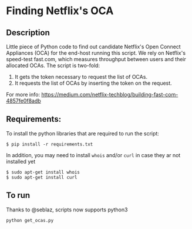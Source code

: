 # Finding Netflix's OCA
## Description
Little piece of Python code to find out candidate Netflix's Open Connect Appliances (OCA) for the end-host running this script.
We rely on Netflix's speed-test fast.com, which measures throughput between users and their allocated OCAs.
The script is two-fold: 
1. It gets the token necessary to request the list of OCAs.  
2. It requests the list of OCAs by inserting the token on the request.

For more info: https://medium.com/netflix-techblog/building-fast-com-4857fe0f8adb

## Requirements:
To install the python libraries that are required to run the script:
```
$ pip install -r requirements.txt
```

In addition, you may need to install ```whois``` and/or ```curl``` in case they ar not installed yet

```
$ sudo apt-get install whois
$ sudo apt-get install curl
```

## To run

Thanks to @seblaz, scripts now supports python3

```
python get_ocas.py
```


